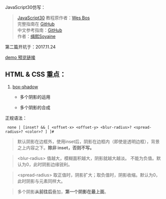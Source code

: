 JavaScript30仿写：
> [JavaScript30](https://javascript30.com) 教程原作者：[Wes Bos](https://github.com/wesbos)    
> 完整指南在 [GitHub](https://github.com/soyaine/JavaScript30)  
> 中文参考指南：[GitHub](https://github.com/soyaine/JavaScript30)  
> 作者：[缉熙Soyaine](https://github.com/soyaine)  

第二篇开坑于：2017.11.24

[demo 预览链接](https://hehe1111.github.io/js_demo/js30/02%20-%20JS%20+%20CSS%20Clock/)  

## HTML & CSS 重点：
1. [box-shadow](https://developer.mozilla.org/zh-CN/docs/Web/CSS/box-shadow)

    - 多个阴影的运用

    - 多个阴影的合成

正规语法：
```
 none | [inset? && [ <offset-x> <offset-y> <blur-radius>? <spread-radius>? <color>? ] ]#
```

> 默认阴影在边框外，使用inset后，阴影在边框内（即使是透明边框），背景之上内容之下。**除非 inset，否则不写。**

> &lt;blur-radius&gt; 值越大，模糊面积越大，阴影就越大越淡。 不能为负值。默认为0，此时阴影边缘锐利。

> &lt;spread-radius&gt; 取正值时，阴影扩大；取负值时，阴影收缩。默认为0，此时阴影与元素同样大。

> 多个阴影**从前往后**叠加，**第一个阴影在最上面**。

